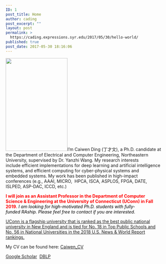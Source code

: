 ```yaml
---
ID: 1
post_title: Home
author: cading
post_excerpt: ""
layout: post
permalink: >
  https://cading.expressions.syr.edu/2017/05/30/hello-world/
published: true
post_date: 2017-05-30 18:16:06
---
```

<img class="alignnone size-medium wp-image-262 alignleft" src="https://cading.expressions.syr.edu/wp-content/uploads/2017/05/DSC_8595-200x300.jpg" alt="" width="200" height="300" />I’m Caiwen Ding (丁才文), a Ph.D. candidate at the Department of Electrical and Computer Engineering, Northeastern University, supervised by Dr. Yanzhi Wang. My research interests include efficient implementations for deep learning and artificial intelligence systems, and efficient computing for cyber-physical systems and embedded systems. My work has been published in high-impact conferences (e.g., AAAI, MICRO,  HPCA, ISCA, ASPLOS, FPGA, DATE, ISLPED, ASP-DAC, ICCD, etc.)

<span style="color: #ff0000;"><strong>I will join as an Assistant Professor in the Department of Computer Science &amp; Engineering at the University of Connecticut (UConn) in Fall 2019.</strong> </span><em style="color: #000000;">I am looking for high-motivated </em><em style="color: #000000;">Ph.D. students with fully-funded RAship. Please feel free to contact if you are interested.</em>

<a href="https://en.wikipedia.org/wiki/University_of_Connecticut">UConn is a flagship university that is ranked as the best public national university in New England and is tied for No. 18 in Top Public Schools and No. 56 in National Universities in the 2018 U.S. News &amp; World Report rankings.</a>

My CV can be found here: <a href="https://cading.expressions.syr.edu/wp-content/uploads/2019/01/Caiwen_Ding_CV-456_new.pdf">Caiwen_CV</a>

<a href="https://scholar.google.com/citations?user=7hR0r_EAAAAJ&amp;hl=en">Google Scholar</a>  <a href="http://dblp.uni-trier.de/pers/hd/d/Ding:Caiwen">DBLP</a>

<audio style="display: none;" controls="controls"></audio>

<audio style="display: none;" controls="controls"></audio>

<audio style="display: none;" controls="controls"></audio>

<audio style="display: none;" controls="controls"></audio>

<audio style="display: none;" controls="controls"></audio>

<audio style="display: none;" controls="controls"></audio>

<audio style="display: none;" controls="controls"></audio>

<audio style="display: none;" controls="controls"></audio>

<audio style="display: none;" controls="controls"></audio>

<audio style="display: none;" controls="controls"></audio>

<audio style="display: none;" controls="controls"></audio>

<audio style="display: none;" controls="controls"></audio>

<audio style="display: none;" controls="controls"></audio>

<audio style="display: none;" controls="controls"></audio>

<audio style="display: none;" controls="controls"></audio>

<audio style="display: none;" controls="controls"></audio>

<audio style="display: none;" controls="controls"></audio>

<audio style="display: none;" controls="controls"></audio>

<audio style="display: none;" controls="controls"></audio>

<audio style="display: none;" controls="controls"></audio>

<audio style="display: none;" controls="controls"></audio>

<audio style="display: none;" controls="controls"></audio>

<audio style="display: none;" controls="controls"></audio>